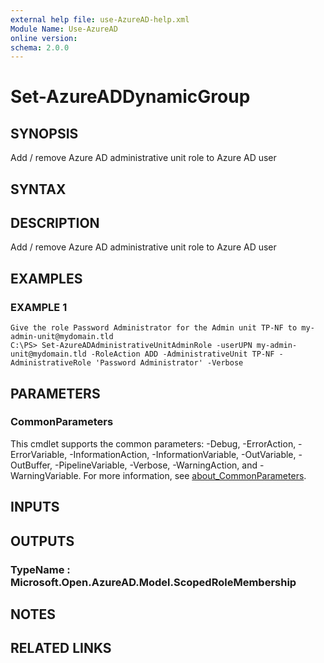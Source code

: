 ```yaml
---
external help file: use-AzureAD-help.xml
Module Name: Use-AzureAD
online version:
schema: 2.0.0
---
```


# Set-AzureADDynamicGroup

## SYNOPSIS
Add / remove Azure AD administrative unit role to Azure AD user

## SYNTAX

## DESCRIPTION
Add / remove Azure AD administrative unit role to Azure AD user

## EXAMPLES

### EXAMPLE 1
```
Give the role Password Administrator for the Admin unit TP-NF to my-admin-unit@mydomain.tld
C:\PS> Set-AzureADAdministrativeUnitAdminRole -userUPN my-admin-unit@mydomain.tld -RoleAction ADD -AdministrativeUnit TP-NF -AdministrativeRole 'Password Administrator' -Verbose
```

## PARAMETERS

### CommonParameters
This cmdlet supports the common parameters: -Debug, -ErrorAction, -ErrorVariable, -InformationAction, -InformationVariable, -OutVariable, -OutBuffer, -PipelineVariable, -Verbose, -WarningAction, and -WarningVariable. For more information, see [about_CommonParameters](http://go.microsoft.com/fwlink/?LinkID=113216).

## INPUTS

## OUTPUTS

### TypeName : Microsoft.Open.AzureAD.Model.ScopedRoleMembership
## NOTES

## RELATED LINKS

